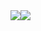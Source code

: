 
<div style="display:flex;align-items:center;">
  <a href="https://github.com/cipher-edu?tab=repositories">
    <img src="https://github-readme-stats.vercel.app/api?username=cipher-edu&show_icons=true&theme=material-palenight&count_private=true&hide_border=true" />
  </a>  
  <a href="https://github.com/guli2103?tab=repositories">
    <img src="https://github-readme-stats.vercel.app/api/top-langs?username=cipher-edu&show_icons=true&theme=material-palenight&hide_border=true&layout=compact" />
  </a>
</div>
